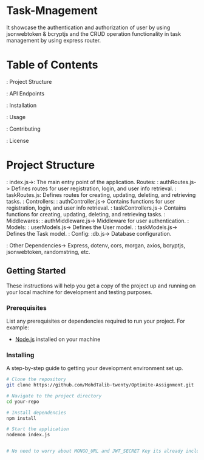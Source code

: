 # Task-Mnagement
It showcase the authentication and authorization of user by using jsonwebtoken & bcryptjs and the CRUD operation functionality in task management by using express router.

# Table of Contents
 : Project Structure
 
 : API Endpoints
 
 : Installation
 
 : Usage
 
 : Contributing
 
 : License


# Project Structure

: index.js->: The main entry point of the application.
Routes:
: authRoutes.js-> Defines routes for user registration, login, and user info retrieval.
: taskRoutes.js: Defines routes for creating, updating, deleting, and retrieving tasks.
: Controllers:
          : authController.js-> Contains functions for user registration, login, and user info retrieval.
          : taskControllers.js-> Contains functions for creating, updating, deleting, and retrieving tasks.
: Middlewares:
          : authMiddleware.js-> Middleware for user authentication.
: Models:
          : userModels.js-> Defines the User model.
          : taskModels.js-> Defines the Task model.
: Config:
   :db.js-> Database configuration.

: Other Dependencies-> Express, dotenv, cors, morgan, axios, bcryptjs, jsonwebtoken, randomstring, etc.

## Getting Started

These instructions will help you get a copy of the project up and running on your local machine for development and testing purposes.

### Prerequisites

List any prerequisites or dependencies required to run your project. For example:

- [Node.js](https://nodejs.org/) installed on your machine


### Installing

A step-by-step guide to getting your development environment set up.

```bash
# Clone the repository
git clone https://github.com/MohdTalib-twenty/Optimite-Assignment.git

# Navigate to the project directory
cd your-repo

# Install dependencies
npm install

# Start the application
nodemon index.js


# No need to worry about MONGO_URL and JWT_SECRET Key its already included

